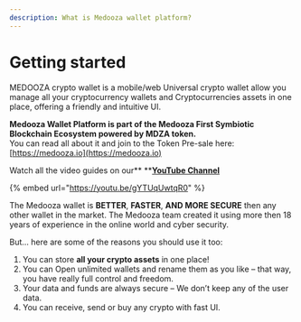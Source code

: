 ```yaml
---
description: What is Medooza wallet platform?
---
```


# Getting started



MEDOOZA crypto wallet is a mobile/web Universal crypto wallet allow you manage all your cryptocurrency wallets and Cryptocurrencies assets in one place, offering a friendly and intuitive UI.

**Medooza Wallet Platform is part of the Medooza First Symbiotic Blockchain Ecosystem powered by MDZA token.**\
You can read all about it and join to the Token Pre-sale here: [https://medooza.io](https://medooza.io)

Watch all the video guides on our** **[**YouTube Channel**](https://www.youtube.com/channel/UCCeAgc7FdqzDj0ihAKheKUg)

{% embed url="https://youtu.be/gYTUqUwtqR0" %}

The Medooza wallet is **BETTER**, **FASTER**, **AND MORE SECURE** then any other wallet in the market. The Medooza team created it using more then 18 years of experience in the online world and cyber security.

But… here are some of the reasons you should use it too:

1. You can store **all your crypto assets** in one place!
2. You can Open unlimited wallets and rename them as you like – that way, you have really full control and freedom.
3. Your data and funds are always secure – We don’t keep any of the user data.
4. You can receive, send or buy any crypto with fast UI.
